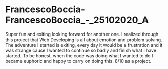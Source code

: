 # FrancescoBoccia-FrancescoBoccia_-_25102020_A
Super fun and exiting looking forward for another one.
I realized through this project that Web Developing is all about emotion and problem solving.
The adventure I started is exiting, every day it would be a frustration and it was strange cause I wanted to continue so badly and finish what I have started.
To be honest, when the code was doing what I wanted to do I became euphoric and happy to carry on doing this.
8/10 as a project.
